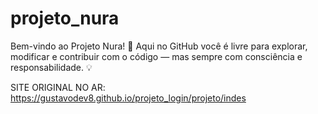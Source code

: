 # projeto_nura

Bem-vindo ao Projeto Nura! 🚀
Aqui no GitHub você é livre para explorar, modificar e contribuir com o código — mas sempre com consciência e responsabilidade. 💡

SITE ORIGINAL NO AR: https://gustavodev8.github.io/projeto_login/projeto/indes
                
 
